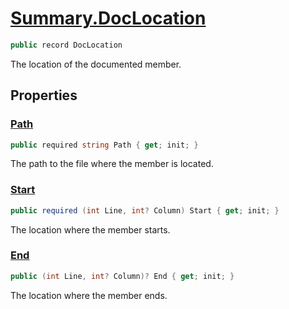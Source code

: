 # [Summary.DocLocation](../src/Core/DocLocation.cs#L5)
```cs
public record DocLocation
```

The location of the documented member.

## Properties
### [Path](../src/Core/DocLocation.cs#L10)
```cs
public required string Path { get; init; }
```

The path to the file where the member is located.

### [Start](../src/Core/DocLocation.cs#L15)
```cs
public required (int Line, int? Column) Start { get; init; }
```

The location where the member starts.

### [End](../src/Core/DocLocation.cs#L20)
```cs
public (int Line, int? Column)? End { get; init; }
```

The location where the member ends.

